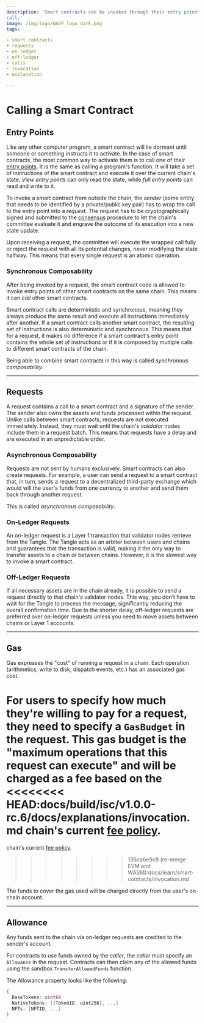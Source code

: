 ```yaml
---
description: 'Smart contracts can be invoked through their entry points, from outside via a request, or from inside via a
call.'
image: /img/logo/WASP_logo_dark.png
tags:

- smart contracts
- requests
- on-ledger
- off-ledger
- calls
- invocation
- explanation

---
```


# Calling a Smart Contract

## Entry Points

Like any other computer program, a smart contract will lie dormant until someone or something instructs it to activate.
In the case of smart contracts, the most common way to activate them is to call one of
their [entry points](./smart-contract-anatomy.md#entry-points). It is the same as calling a program's function. It will
take a set of instructions of the smart contract and execute it over the current chain's state. _View entry points_ can
only read the state, while _full entry points_ can read and write to it.

To invoke a smart contract from outside the chain, the _sender_ (some entity that needs to be identified by a
private/public key pair) has to wrap the call to the entry point into a _request_.
The request has to be cryptographically signed and submitted to the [consensus](./consensus.md) procedure to let the
chain's committee evaluate it and engrave the outcome of its execution into a new state update.

Upon receiving a request, the committee will execute the wrapped call fully or reject the request with all its potential
changes, never modifying the state halfway. This means that every single request is an atomic operation.

### Synchronous Composability

After being invoked by a request, the smart contract code is allowed to invoke entry points of other smart contracts on
the same chain. This means it can _call_ other smart contracts.

Smart contract calls are deterministic and synchronous, meaning they always produce the same result and execute all
instructions immediately after another.
If a smart contract calls another smart contract, the resulting set of instructions is also deterministic and
synchronous. This means that for a request, it makes no difference if a smart contract's entry point contains the whole
set of instructions or if it is composed by multiple calls to different smart contracts of the chain.

Being able to combine smart contracts in this way is called _synchronous composability_.

---

## Requests

A request contains a call to a smart contract and a signature of the sender. The sender also owns the assets and funds
processed within the request.
Unlike calls between smart contracts, requests are not executed immediately.
Instead, they must wait until the chain's _validator_ nodes include them in a request batch.
This means that requests have a delay and are executed in an unpredictable order.

### Asynchronous Composability

Requests are not sent by humans exclusively. Smart contracts can also create requests.
For example, a user can send a request to a smart contract that, in turn, sends a request to a decentralized third-party
exchange which would will the user's funds from one currency to another and send them back through another request.

This is called _asynchronous composability_.

### On-Ledger Requests

An on-ledger request is a Layer 1 transaction that validator nodes retrieve from the Tangle. The Tangle acts as an
arbiter between users and chains and guarantees that the transaction is valid, making it the only way to transfer assets
to a chain or between chains. However, it is the slowest way to invoke a smart contract.

### Off-Ledger Requests

If all necessary assets are in the chain already, it is possible to send a request directly to that chain's validator
nodes.
This way, you don’t have to wait for the Tangle to process the message, significantly reducing the overall confirmation
time.
Due to the shorter delay, off-ledger requests are preferred over on-ledger requests unless you need to move assets
between chains or Layer 1 accounts.

---

## Gas

Gas expresses the "cost" of running a request in a chain. Each operation (arithmetics, write to disk, dispatch events,
etc.) has an associated gas cost.

For users to specify how much they're willing to pay for a request, they need to specify a `GasBudget` in the request.
This gas budget is the "maximum operations that this request can execute" and will be charged as a fee based on the
<<<<<<<< HEAD:docs/build/isc/v1.0.0-rc.6/docs/explanations/invocation.md
chain's current [fee policy](../reference/core-contracts/governance.md#fee-policy).
========
chain's current [fee policy](/isc/reference/core-contracts/governance#fee-policy).
>>>>>>>> 136ca6e9c8 (re-merge EVM and WASM):docs/learn/smart-contracts/invocation.md

The funds to cover the gas used will be charged directly from the user's on-chain account.

---

## Allowance

Any funds sent to the chain via on-ledger requests are credited to the sender's account.

For contracts to use funds owned by the _caller_, the _caller_ must specify an `Allowance` in the request. Contracts can
then claim any of the allowed funds using the sandbox `TransferAllowedFunds` function.

The Allowance property looks like the following:

```go
{
  BaseTokens: uint64
  NativeTokens: [{TokenID, uint256}, ...]
  NFTs: [NFTID, ...]
}
```
